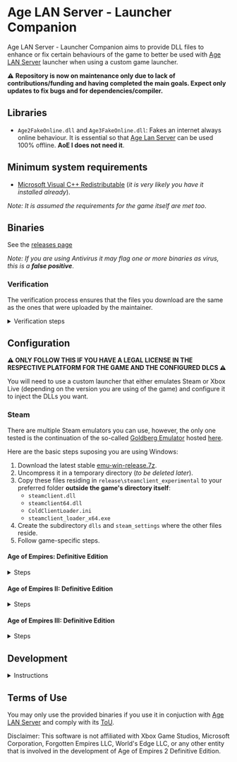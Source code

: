 # Age LAN Server - Launcher Companion

Age LAN Server - Launcher Companion aims to provide DLL files to enhance or fix certain behaviours of the game to better be used with [Age LAN Server](https://github.com/luskaner/ageLANServer) launcher when using a custom game launcher.

⚠️ **Repository is now on maintenance only due to lack of contributions/funding and having completed the main goals. Expect only updates to fix bugs and for dependencies/compiler.**

## Libraries

* `Age2FakeOnline.dll` and `Age3FakeOnline.dll`: Fakes an internet always online behaviour. It is essential so that [Age Lan Server](https://github.com/luskaner/ageLANServer) can be used 100% offline. **AoE I does not need it**.

## Minimum system requirements

* [Microsoft Visual C++ Redistributable](https://aka.ms/vs/17/release/vc_redist.x64.exe) (*it is very likely you have it installed already*).

*Note: It is assumed the requirements for the game itself are met too*.

## Binaries

See the [releases page](https://github.com/luskaner/ageLANServerLauncherCompanion/releases)

*Note: If you are using Antivirus it may flag one or more binaries as virus, this is a **false positive***.

### Verification

The verification process ensures that the files you download are the same as the ones that were uploaded by the
maintainer.

<details>
    <summary>Verification steps</summary>

1. Check the release tag is verified with the committer's signature key (*as all commits must be*).
2. Download the ```..._checksums_vA.B.C.D.txt``` and ```..._checksums_vA.B.C.D.txt.sig``` files.
3. Import the [release public key](release_public.key) and import it to your keyring if you haven't already.
4. Verify the ```..._checksums_vA.B.C.D.txt``` file with the ```..._checksums_vA.B.C.D.txt.sig``` file.
5. Verify the SHA-256 checksum list inside ```..._checksums_vA.B.C.D.txt``` with the downloaded archives.

</details>

## Configuration

**⚠️ ONLY FOLLOW THIS IF YOU HAVE A LEGAL LICENSE IN THE RESPECTIVE PLATFORM FOR THE GAME AND THE CONFIGURED DLCS ⚠️**

You will need to use a custom launcher that either emulates Steam or Xbox Live (depending on the version you are using of the game) and configure it to inject the DLLs you want.

### Steam

There are multiple Steam emulators you can use, however, the only one tested is the continuation of the so-called [Goldberg Emulator](https://gitlab.com/Mr_Goldberg/goldberg_emulator) hosted [here](https://github.com/Detanup01/gbe_fork).

Here are the basic steps suposing you are using Windows:
1. Download the latest stable [emu-win-release.7z](https://github.com/Detanup01/gbe_fork/releases/latest/download/emu-win-release.7z).
2. Uncompress it in a temporary directory (*to be deleted later*).
3. Copy these files residing in `release\steamclient_experimental` to your preferred folder **outside the game's directory itself**:
   * `steamclient.dll`
   * `steamclient64.dll`
   * `ColdClientLoader.ini`
   * `steamclient_loader_x64.exe`
4. Create the subdirectory `dlls` and `steam_settings` where the other files reside.
5. Follow game-specific steps.

#### Age of Empires: Definitive Edition

<details>
    <summary>Steps</summary>

1. Modify `ColdClientLoader.ini` and set the following values:
   * `[SteamClient]`:
     * `Exe`:  `Drive:\Path\To\SteamLibrary\steamapps\common\AoEDE\AoEDE_s.exe`.
     * `AppId`: 1017900.
2. Create `steam_settings\supported_languages.txt` with notepad and copy the following text as-is:
```text
english
french
italian
german
japanese
koreana
brazilian
russian
schinese
latam
tchinese
vietnamese
spanish
```
3. Create `steam_settings\achievements.json` with notepad and copy the following text as-is:
```json
[{"name": "ROMA_VICTRIX"}, {"name": "VENI_VIDI_VICI"}, {"name": "IMPERIAL_PEACE"}, {"name": "THE_ELEPHANT_IN_THE_ROME"}, {"name": "PUNIC_ATTACK"}, {"name": "HITTITE_BABY_ONE_MORE_TIME"}, {"name": "PHARAOH"}, {"name": "SMOKING_ZIGGURATS"}, {"name": "EPIC"}, {"name": "BIG_IN_JAPAN"}, {"name": "HOMES"}, {"name": "TOWERS_OF_BABEL"}, {"name": "RISE_AND_WALL"}, {"name": "NOT_THAT_IM_KEEPING_COUNT"}, {"name": "HUN_IS_THAT_YOU"}, {"name": "HERACLES"}, {"name": "ARTEMIS"}, {"name": "PARTHIAN_SHOT"}, {"name": "21ST_CENTURY"}, {"name": "AXE_TO_GRIND"}, {"name": "CUTE_CATS"}, {"name": "THE_CHOSEN_ONES"}, {"name": "DANCING_CHARIOTS"}, {"name": "MINOAN_COMPIES"}, {"name": "SCYTHESEEING"}, {"name": "SYNTAGMA"}, {"name": "WOLOLO"}, {"name": "EYE_OF_HORUS"}, {"name": "LOSING_YOUR_RELIGION"}, {"name": "ATLAS"}, {"name": "FEET_ON_THE_GROUND"}, {"name": "EYE_IN_THE_SKY"}, {"name": "ASSASSIN"}, {"name": "PERSEUS"}, {"name": "COINAGE"}, {"name": "QUARRY"}, {"name": "WOODSTOCK"}, {"name": "PEPPERONI_PIZZA"}, {"name": "MARVELOUS"}, {"name": "ARCHIMEDES"}, {"name": "PEGASUS"}, {"name": "STATE_OF_THE_ARTIFACT"}, {"name": "RUIN_THEM_ALL"}, {"name": "RES_PUBLICA"}]
```
4. Create `steam_settings\configs.user.ini` with notepad and copy the following text:
```ini
[user::general]
# Fill your account name as you would normally see.
account_name=
# Fill with your real steamid or leave empty for it to be auto-generated.
account_steamid=
# Choose one from steam_settings\supported_languages.txt (described in https://partner.steamgames.com/doc/store/localization/languages) or leave empty to be set as 'english'
language=
# Choose from 'Alpha-2' country code: https://www.iban.com/country-codes or leave empty to be set as 'US'
ip_country=
```
5. Modify the fields according to the comments.
6. Edit [Age LAN Server - Launcher](https://github.com/luskaner/ageLANServer/tree/main/launcher) `resources\config.aoe1.toml` and set:
   * `[Client]`:
      * `Executable`:  `Drive:\Path\To\steamclient_loader_x64.exe`.

*Note: Up-to-date as of 19/01/2025 and using release `Release 2025 01 09`*.
    
</details>

#### Age of Empires II: Definitive Edition

<details>
    <summary>Steps</summary>

1. Modify `ColdClientLoader.ini` and set the following values:
   * `[SteamClient]`:
     * `Exe`:  `Drive:\Path\To\SteamLibrary\steamapps\common\AoE2DE\AoE2DE_s.exe`.
     * `AppId`: 813780.
   * `[Injection]`
     * `DllsToInjectFolder`: `dlls`.
2. Create `steam_settings\supported_languages.txt` with notepad and copy the following text as-is:
```text
english
french
italian
german
japanese
koreana
portuguese
brazilian
russian
schinese
latam
tchinese
turkish
vietnamese
spanish
polish
hindi
malay
```
3. Create `steam_settings\achievements.json` with notepad and copy the following text as-is:
```json
[{"name": "ACHIEVEMENT_ETERNAL_GRATITUDE"}, {"name": "AZTEC_VICTORY"}, {"name": "BERBERS_VICTORY"}, {"name": "BRITONS_VICTORY"}, {"name": "BULGARIANS_VICTORY"}, {"name": "BURMESE_VICTORY"}, {"name": "BYZANTINES_VICTORY"}, {"name": "CELTS_VICTORY"}, {"name": "CHINESE_VICTORY"}, {"name": "CUMANS_VICTORY"}, {"name": "ETHIOPIANS_VICTORY"}, {"name": "FRANKS_VICTORY"}, {"name": "GOTHS_VICTORY"}, {"name": "HUNS_VICTORY"}, {"name": "INCAS_VICTORY"}, {"name": "INDIANS_VICTORY"}, {"name": "ITALIANS_VICTORY"}, {"name": "JAPANESE_VICTORY"}, {"name": "KHMER_VICTORY"}, {"name": "KOREANS_VICTORY"}, {"name": "LITHUANIANS_VICTORY"}, {"name": "MAGYARS_VICTORY"}, {"name": "MALAY_VICTORY"}, {"name": "MALIANS_VICTORY"}, {"name": "MAYANS_VICTORY"}, {"name": "MONGOLS_VICTORY"}, {"name": "PERSIANS_VICTORY"}, {"name": "PORTUGUESE_VICTORY"}, {"name": "SARACENS_VICTORY"}, {"name": "SLAVS_VICTORY"}, {"name": "SPANISH_VICTORY"}, {"name": "TATARS_VICTORY"}, {"name": "TEUTONS_VICTORY"}, {"name": "TURKS_VICTORY"}, {"name": "VIETNAMESE_VICTORY"}, {"name": "VIKINGS_VICTORY"}, {"name": "ACHIEVEMENT_CHAIN_REACTION"}, {"name": "ACHIEVEMENT_SHEEP_HOARDER"}, {"name": "ACHIEVEMENT_THE_WONDER"}, {"name": "ACHIEVEMENT_LOSING_YOUR_RELIGION"}, {"name": "ACHIEVEMENT_ANYONE_ORDER_PIZZA"}, {"name": "ACHIEVEMENT_DARK_HUMOR"}, {"name": "ACHIEVEMENT_HOWDY_NEIGHBOR"}, {"name": "ACHIEVEMENT_NO_SUNTZU_LIGHT"}, {"name": "ACHIEVEMENT_WOLOLO"}, {"name": "ACHIEVEMENT_90_KG"}, {"name": "ACHIEVEMENT_FIGHTING_FROM_AFAR"}, {"name": "ACHIEVEMENT_CASTLE_CRUSHER"}, {"name": "ACHIEVEMENT_CAMPAIGN_WALLACE_COMPLETED"}, {"name": "ACHIEVEMENT_CAMPAIGN_JOANARC_COMPLETED"}, {"name": "ACHIEVEMENT_CAMPAIGN_KHAN_COMPLETED"}, {"name": "ACHIEVEMENT_CAMPAIGN_SALADIN_COMPLETED"}, {"name": "ACHIEVEMENT_CAMPAIGN_BARBAROSSA_COMPLETED"}, {"name": "ACHIEVEMENT_CAMPAIGN_ATTILA_COMPLETED"}, {"name": "ACHIEVEMENT_CAMPAIGN_ELCID_COMPLETED"}, {"name": "ACHIEVEMENT_CAMPAIGN_MONTEZUMA_COMPLETED"}, {"name": "ACHIEVEMENT_CAMPAIGN_HISTORICAL_BATTLES_COMPLETE"}, {"name": "ACHIEVEMENT_CAMPAIGN_ALARIC_COMPLETED"}, {"name": "ACHIEVEMENT_CAMPAIGN_BARI_COMPLETED"}, {"name": "ACHIEVEMENT_CAMPAIGN_DRACULA_COMPLETED"}, {"name": "ACHIEVEMENT_CAMPAIGN_ELDORADO_COMPLETED"}, {"name": "ACHIEVEMENT_CAMPAIGN_PRITHVIRAJ_COMPLETED"}, {"name": "ACHIEVEMENT_CAMPAIGN_SFORZA_COMPLETED"}, {"name": "ACHIEVEMENT_CAMPAIGN_PORTUGUESE_COMPLETED"}, {"name": "ACHIEVEMENT_CAMPAIGN_MALIAN_COMPLETED"}, {"name": "ACHIEVEMENT_CAMPAIGN_BERBER_COMPLETED"}, {"name": "ACHIEVEMENT_CAMPAIGN_ETHIOPIAN_COMPLETED"}, {"name": "ACHIEVEMENT_CAMPAIGN_BURMESE_COMPLETED"}, {"name": "ACHIEVEMENT_CAMPAIGN_MALAY_COMPLETED"}, {"name": "ACHIEVEMENT_CAMPAIGN_VIETNAMESE_COMPLETED"}, {"name": "ACHIEVEMENT_CAMPAIGN_KHMER_COMPLETED"}, {"name": "ACHIEVEMENT_CAMPAIGN_BULGARIAN_COMPLETED"}, {"name": "ACHIEVEMENT_CAMPAIGN_TATAR_COMPLETED"}, {"name": "ACHIEVEMENT_CAMPAIGN_CUMAN_COMPLETED"}, {"name": "ACHIEVEMENT_NO_WONDER_LEFT_BEHIND"}, {"name": "ACHIEVEMENT_CATHEDRAL_RUSH"}, {"name": "ACHIEVEMENT_NO_WONDER_ON_MY_WATCH"}, {"name": "ACHIEVEMENT_DIPLOMACY_IS_FOR_THE_MEEK"}, {"name": "ACHIEVEMENT_KUSHLUK_ASSASSINATION"}, {"name": "ACHIEVEMENT_I_WAS_IN_CHINA_BEFORE"}, {"name": "ACHIEVEMENT_OFFENSE_IS_THE_BEST_DEFENSE"}, {"name": "ACHIEVEMENT_OUT_WITH_A_BANG"}, {"name": "ACHIEVEMENT_D_DAY"}, {"name": "ACHIEVEMENT_THE_GO_GETTER"}, {"name": "ACHIEVEMENT_FUROR_TEUTONICUS"}, {"name": "ACHIEVEMENT_ATTILA_SPEED_RUN"}, {"name": "ACHIEVEMENT_HOT_N_SPICY"}, {"name": "ACHIEVEMENT_BATTLESHIP"}, {"name": "ACHIEVEMENT_SURYAVARMAN_RELICS"}, {"name": "ACHIEVEMENT_THE_MISSIONARY"}, {"name": "ACHIEVEMENT_OTTOMAN_GLORY_SEEKER"}, {"name": "ACHIEVEMENT_NO_HOJO"}, {"name": "ACHIEVEMENT_FIRE_WITH_FIRE"}, {"name": "ACHIEVEMENT_DESTROY_DELHI"}, {"name": "ACHIEVEMENT_KILL_KING_TAKAYUTPI"}, {"name": "ACHIEVEMENT_NO_KILLING_PORTUGUESE"}, {"name": "ACHIEVEMENT_NUMBERS_BEAT_EVERYTHING"}, {"name": "ACHIEVEMENT_ALARIC_SPEED_RUN"}, {"name": "ACHIEVEMENT_DRAGON_SHIPS"}, {"name": "ACHIEVEMENT_100_GBETO"}, {"name": "ACHIEVEMENT_SATANS_MAP"}, {"name": "ACHIEVEMENT_NO_SUPPORT"}, {"name": "ACHIEVEMENT_RUSH_TO_THE_KING"}, {"name": "ACHIEVEMENT_NOT_THE_VIPER"}, {"name": "ACHIEVEMENT_NO_CASTLE_AGE"}, {"name": "ACHIEVEMENT_DEFEAT_AUSTRIAN_DUKE"}, {"name": "ACHIEVEMENT_NO_WALLS"}, {"name": "ACHIEVEMENT_FRANKLY_MY_DEAR"}, {"name": "ACHIEVEMENT_UNEXPECTED"}, {"name": "ACHIEVEMENT_SUPREMELY_UNEXPECTED"}, {"name": "ACHIEVEMENT_FINAL_COUNTDOWN"}, {"name": "ACHIEVEMENT_KABOOM"}, {"name": "ACHIEVEMENT_BULLS_EYE"}, {"name": "ACHIEVEMENT_HOMELESS"}, {"name": "ACHIEVEMENT_OUT_OF_THEIR_ELEMENT"}, {"name": "ACHIEVEMENT_CASTLE_OF_DOUBT"}, {"name": "ACHIEVEMENT_ITS_A_TREB"}, {"name": "ACHIEVEMENT_MARCO_POLO"}, {"name": "ACHIEVEMENT_KNOCKING_ON_YOUR_DOOR"}, {"name": "ACHIEVEMENT_SUSHI_LOVER"}, {"name": "ACHIEVEMENT_EASIEST_AI"}, {"name": "ACHIEVEMENT_EASY_AI"}, {"name": "ACHIEVEMENT_MODERATE_AI"}, {"name": "ACHIEVEMENT_HARD_AI"}, {"name": "ACHIEVEMENT_HARDEST_AI"}, {"name": "ACHIEVEMENT_EXTREME_AI"}, {"name": "ACHIEVEMENT_MANGO_SHOTS"}, {"name": "ACHEVEMENT_HUN_WHAT_ARE_YOU_DOING"}, {"name": "ACHIEVEMENT_VICTORY_WITH_EVERY_CIV"}, {"name": "ACHIEVEMENT_LONG_LIVE_THE_KING"}, {"name": "ACHIEVEMENT_RELIC_HUNTER"}, {"name": "ACHIEVEMENT_DARK_DINNER"}, {"name": "ACHIEVEMENT_PLEASANT_PEASANT"}, {"name": "ACHIEVEMENT_BIRD_SHOOTING"}, {"name": "ACHIEVEMENT_KARAMBOLAGE"}, {"name": "ACHIEVEMENT_MASTERPIECE"}, {"name": "ACHIEVEMENT_TOO_LAME_TO_TAME"}, {"name": "ACHIEVEMENT_ELEPHANTASTIC"}, {"name": "ACHIEVEMENT_CAMPAIGN_BRITONS_COMPLETED"}, {"name": "ACHIEVEMENT_CAMPAIGN_BURGUNDIANS_COMPLETED"}, {"name": "ACHIEVEMENT_CAMPAIGN_SICILIANS_COMPLETED"}, {"name": "ACHIEVEMENT_UNCHIVALROUS_PRAGMATIST"}, {"name": "ACHIEVEMENT_THRONE_THIEF"}, {"name": "ACHIEVEMENT_MALLEUS_SCOTORUM"}, {"name": "ACHIEVEMENT_NO_WHEELS"}, {"name": "ACHIEVEMENT_A_SECOND_HASTINGS"}, {"name": "ACHIEVEMENT_SHUT_UP_LA_HIRE"}, {"name": "ACHIEVEMENT_SELFMADE_MAN"}, {"name": "ACHIEVEMENT_HAUTE_HAUTE_BRIEF_CANDLE"}, {"name": "ACHIEVEMENT_ITALY_JONES_AND_THE_FIRST_CRUSADE"}, {"name": "BURGUNDIANS_VICTORY"}, {"name": "SICILIANS_VICTORY"}, {"name": "ACHIEVEMENT_FLEMISH_REVOLUTION"}, {"name": "ACHIEVEMENT_DONJON_SERJEANT"}, {"name": "ACHIEVEMENT_CAMPAIGN_LITHUANIANS_COMPLETED"}, {"name": "ACHIEVEMENT_TOLERANT_PIETY"}, {"name": "ACHIEVEMENT_SCATTERED_HORDE"}, {"name": "ACHIEVEMENT_MINT_CONDITION"}, {"name": "ACHIEVEMENT_CAMPAIGN_POLES_COMPLETED"}, {"name": "ACHIEVEMENT_PROTECTOR_REALM"}, {"name": "ACHIEVEMENT_NO_BAGGAGE"}, {"name": "ACHIEVEMENT_NO_QUARTER"}, {"name": "ACHIEVEMENT_CAMPAIGN_BOHEMIANS_COMPLETED"}, {"name": "ACHIEVEMENT_MALEVOLENT_MARAUDER"}, {"name": "ACHIEVEMENT_ZIZKOV_HILL"}, {"name": "ACHIEVEMENT_AGAINST_ALL"}, {"name": "BOHEMIANS_VICTORY"}, {"name": "POLES_VICTORY"}, {"name": "ACHIEVEMENT_OOF_NICE"}, {"name": "ACHIEVEMENT_FAST_FOOD"}, {"name": "ACHIEVEMENT_CAMPAIGN_HINDUSTANIS_COMPLETED"}, {"name": "ACHIEVEMENT_NEVER_TRUST"}, {"name": "ACHIEVEMENT_AN_OFFER"}, {"name": "ACHIEVEMENT_THE_RENOVATOR"}, {"name": "ACHIEVEMENT_CAMPAIGN_DRAVIDIANS_COMPLETED"}, {"name": "ACHIEVEMENT_NO_REST_FOR_THE_WICKED"}, {"name": "ACHIEVEMENT_EYE_OF_THE_TIGER"}, {"name": "ACHIEVEMENT_NO_WONDER_YOU_WON"}, {"name": "ACHIEVEMENT_CAMPAIGN_BENGALIS_COMPLETED"}, {"name": "ACHIEVEMENT_HUNA_JOIN_ME"}, {"name": "ACHIEVEMENT_CONSTRUCTION_CANCELLATION"}, {"name": "ACHIEVEMENT_PARINIRVANA"}, {"name": "ACHIEVEMENT_CAMPAIGN_RAJA_OF_THE_PEOPLE"}, {"name": "ACHIEVEMENT_CAMPAIGN_HOPELESS_ROMANTIC"}, {"name": "ACHIEVEMENT_CAMPAIGN_INSPIRING_POET"}, {"name": "BENGALIS_VICTORY"}, {"name": "DRAVIDIANS_VICTORY"}, {"name": "GURJARAS_VICTORY"}, {"name": "ACHIEVEMENT_FACE_MY_RATHA"}, {"name": "ACHIEVEMENT_KING_OF_THE_SEAS"}, {"name": "ACHIEVEMENT_FORGED_IN_THE_HEAT_OF_BATTLE"}, {"name": "ACHIEVEMENT_NOT_JUST_A_MILITIA"}, {"name": "ACHIEVEMENT_FAMILY_FEUDAL"}, {"name": "ACHIEVEMENT_CAN_I_BE_FRANK_WITH_YOU"}, {"name": "ACHIEVEMENT_CHALLENGE_ACCEPTED"}, {"name": "ACHIEVEMENT_GOING_FOR_THE_GOLD"}, {"name": "ACHIEVEMENT_WINGMAN"}, {"name": "ACHIEVEMENT_BABY_BOOMER"}, {"name": "ACHIEVEMENT_BULL_MARKET"}, {"name": "ACHIEVEMENT_BON_VOYAGE"}, {"name": "ACHIEVEMENT_PREPARE_FOR_BOAR"}, {"name": "ACHIEVEMENT_CAMPAIGN_SUMERIANS_COMPLETED"}, {"name": "ACHIEVEMENT_NOT_CUTTING_CORNERS"}, {"name": "ACHIEVEMENT_EXPEDITED_DELIVERY"}, {"name": "ACHIEVEMENT_UR_OUT_OF_HERE"}, {"name": "ACHIEVEMENT_CAMPAIGN_MACEDONIANS_COMPLETED"}, {"name": "ACHIEVEMENT_WHAT_WOULD_ALEXANDER_HAVE_DONE"}, {"name": "ACHIEVEMENT_GREECED_LIGHTNING"}, {"name": "ACHIEVEMENT_THE_BEST_DEFENSE"}, {"name": "ACHIEVEMENT_CAMPAIGN_ROMANS_COMPLETED"}, {"name": "ACHIEVEMENT_ARE_YOU_NOT_ENTERTAINED"}, {"name": "ACHIEVEMENT_I_AM_LEGION"}, {"name": "ACHIEVEMENT_YOU_HAVE_NO_POWER_HERE"}, {"name": "ROMAN_VICTORY"}, {"name": "POMPEII_ASSYRIAN_VICTORY"}, {"name": "POMPEII_BABYLONIAN_VICTORY"}, {"name": "POMPEII_CARTHAGINIAN_VICTORY"}, {"name": "POMPEII_CHOSON_VICTORY"}, {"name": "POMPEII_EGYPTIAN_VICTORY"}, {"name": "POMPEII_GREEK_VICTORY"}, {"name": "POMPEII_HITTITE_VICTORY"}, {"name": "POMPEII_LACVIET_VICTORY"}, {"name": "POMPEII_MACEDONIAN_VICTORY"}, {"name": "POMPEII_MINOAN_VICTORY"}, {"name": "POMPEII_PALMYRAN_VICTORY"}, {"name": "POMPEII_PERSIAN_VICTORY"}, {"name": "POMPEII_PHOENICIAN_VICTORY"}, {"name": "POMPEII_ROMAN_VICTORY"}, {"name": "POMPEII_SHANG_VICTORY"}, {"name": "POMPEII_SUMERIAN_VICTORY"}, {"name": "POMPEII_YAMATO_VICTORY"}, {"name": "ACHIEVEMENT_RIDE_FOR_RUIN"}, {"name": "ACHIEVEMENT_CALM_COOL_AND_COLLECTED"}, {"name": "ACHIEVEMENT_AGILE_AS_A_SPARROW"}, {"name": "ACHIEVEMENT_I_WONDER_WHY_I_DID_THAT"}, {"name": "ACHIEVEMENT_FORGED_IN_IRON"}, {"name": "ACHIEVEMENT_CHARIOTABLE_NUMBERS"}, {"name": "ACHIEVEMENT_BUILDER_OF_CIVILIZATIONS"}, {"name": "ACHIEVEMENT_TACTICAL_RETREAT"}, {"name": "ACHIEVEMENT_PHILHELLENE"}, {"name": "ACHIEVEMENT_LAW_MAKER"}, {"name": "ACHIEVEMENT_CAMPAIGN_PERSIANS_COMPLETED"}, {"name": "ACHIEVEMENT_SNEAK_ATTACK"}, {"name": "ACHIEVEMENT_LANDSLIDE"}, {"name": "ACHIEVEMENT_NO_GUNS"}, {"name": "ACHIEVEMENT_CAMPAIGN_ARMENIANS_COMPLETED"}, {"name": "ACHIEVEMENT_BOUNTY_HUNTER"}, {"name": "ACHIEVEMENT_RAIDING_PARTY"}, {"name": "ACHIEVEMENT_CHURCH_SANCTUARY"}, {"name": "ACHIEVEMENT_CAMPAIGN_GEORGIANS_COMPLETED"}, {"name": "ACHIEVEMENT_GAME_OVER_YURY"}, {"name": "ACHIEVEMENT_AUNTIE_DEAREST"}, {"name": "ACHIEVEMENT_ALEXANDRA_THE_GREAT"}, {"name": "ARMENIANS_VICTORY"}, {"name": "GEORGIANS_VICTORY"}, {"name": "ACHIEVEMENT_CAMPAIGN_HEROES_AND_VILLAINS_COMPLETED"}, {"name": "ACHIEVEMENT_LOST_VIKINGS"}, {"name": "ACHIEVEMENT_THE_OLD_FASHIONED_WAY"}, {"name": "ACHIEVEMENT_DAIMYO_OF_THE_NINE_PROVINCES"}, {"name": "ACHIEVEMENT_PLEBEIAN_PRESERVER"}, {"name": "ACHIEVEMENT_VANDALIZED"}, {"name": "ACHIEVEMENT_UNITED_WE_FALL"}, {"name": "ACHIEVEMENT_AGE_OF_VIKINGS"}, {"name": "ACHIEVEMENT_GENERATIONAL_AMBITIONS"}, {"name": "ACHIEVEMENT_BREAD_AND_CIRCUSES"}, {"name": "ACHIEVEMENT_GALLEON_BLING"}, {"name": "ACHIEVEMENT_SO_EPIC"}, {"name": "ACHIEVEMENT_CIVIS_ROMANUS"}, {"name": "ACHIEVEMENT_SEEDS_OF_THEIR_OWN_DESTRUCTION"}, {"name": "ACHIEVEMENT_A_MOST_CONVENIENT_DEATH"}, {"name": "ACHIEVEMENT_FASTER_THAN_A_SPEEDING_CANNONBALL"}, {"name": "ACHIEVEMENT_TRUST_NO_ONE"}, {"name": "ACHIEVEMENT_COUP_DETAT"}, {"name": "ACHIEVEMENT_SAXON_REVENGE"}, {"name": "ACHIEVEMENT_SHOGUN"}, {"name": "ACHIEVEMENT_CAMPAIGN_BATTLE_FOR_GREECE_COMPLETED"}, {"name": "ACHIEVEMENT_ENTER_THE_EPIC"}, {"name": "ACHIEVEMENT_LEADER_OF_MEN"}, {"name": "ACHIEVEMENT_FIGHT_IN_THE_SHADE"}, {"name": "ACHIEVEMENT_FIRST_CITIZEN"}, {"name": "ACHIEVEMENT_ALL_ACCOUNTED_FOR"}, {"name": "ACHIEVEMENT_A_SUITABLE_SATRAP"}, {"name": "ACHIEVEMENT_FRIEND_OF_ARTEMSIA"}, {"name": "ACHIEVEMENT_THE_GREAT_KINGS_WRATH"}, {"name": "ACHIEVEMENT_MARATHONOMACHOS"}, {"name": "ACHIEVEMENT_ADMIRABLE_ADMIRAL"}, {"name": "ACHIEVEMENT_THUNDERING_ZEUS"}, {"name": "ACHIEVEMENT_FRIEND_OF_THE_HELOTS"}, {"name": "ACHIEVEMENT_TOMB_RAIDER"}, {"name": "ACHIEVEMENT_SACK_AND_BURN"}, {"name": "ACHIEVEMENT_CRISIS_MANAGEMENT"}, {"name": "ACHIEVEMENT_BLOCKADE_BREAKER"}, {"name": "ACHIEVEMENT_PHILOLACON"}, {"name": "ACHIEVEMENT_REJECT_THE_REGENT"}, {"name": "ACHIEVEMENT_COMBINED_ARMS"}, {"name": "ACHIEVEMENT_BY_AHURAMAZDAS_GRACE"}, {"name": "ACHIEVEMENT_POLITICAL_ANIMAL"}, {"name": "ACHIEVEMENT_PROMACHOS"}, {"name": "ACHAEMENIDS_VICTORY"}, {"name": "ATHENIANS_VICTORY"}, {"name": "SPARTANS_VICTORY"}, {"name": "ACHIEVEMENT_BUT_ITS_PROVOCATIVE"}, {"name": "WEI_VICTORY"}, {"name": "SHU_VICTORY"}, {"name": "WU_VICTORY"}, {"name": "ACHIEVEMENT_CAMPAIGN_SHU_COMPLETED"}, {"name": "ACHIEVEMENT_A_HERO_COMES"}, {"name": "ACHIEVEMENT_AWAKEN_THE_DRAGON"}, {"name": "ACHIEVEMENT_MAN_OF_THE_PEOPLE"}, {"name": "ACHIEVEMENT_CAMPAIGN_WEI_COMPLETED"}, {"name": "ACHIEVEMENT_HORSES_FOR_COURSES"}, {"name": "ACHIEVEMENT_LIKE_TAKING_CANDY"}, {"name": "ACHIEVEMENT_DO_NOT_PURSUE"}, {"name": "ACHIEVEMENT_CAMPAIGN_WU_COMPLETED"}, {"name": "ACHIEVEMENT_THE_TIGER_OF_JIANGDONG"}, {"name": "ACHIEVEMENT_THE_LITTLE_CONQUEROR"}, {"name": "ACHIEVEMENT_I_AM_COMING_FOR_YOU"}, {"name": "ACHIEVEMENT_DRIVE_BY_BARRAGE"}, {"name": "ACHIEVEMENT_SHUING_ENEMIES"}, {"name": "ACHIEVEMENT_TIME_FOR_A_RAISE"}, {"name": "ACHIEVEMENT_WEI_MARCH_ON_OUR_STOMACHS"}, {"name": "ACHIEVEMENT_ACID_RAIN"}, {"name": "ACHIEVEMENT_DARE_TO_DIE"}, {"name": "JURCHENS_VICTORY"}, {"name": "KHITANS_VICTORY"}, {"name": "ACHIEVEMENT_FIREWORKS_SHOW"}, {"name": "ACHIEVEMENT_IM_ON_FIRE"}, {"name": "ACHIEVEMENT_I_AM_THE_STORM"}, {"name": "ACHIEVEMENT_STEPPE_PEOPLE"}, {"name": "ACHIEVEMENT_IRON_ARMY"}, {"name": "ACHIEVEMENT_MEDIEVAL_SLASHER"}]
```
4. Create `steam_settings\configs.app.ini` with notepad and copy the following text:
```ini
[app::dlcs]
unlock_all=0
# Expansions
#2141580=Age of Empires II: Definitive Edition - Return of Rome
#2555420=Age of Empires II: Definitive Edition - The Mountain Royals
#2805510=Age of Empires II: Definitive Edition - Victors and Vanquished
#2805520=Age of Empires II: DE - Chronicles: Battle for Greece
# Animated Icons
#2672800=Age of Empires II: Definitive Edition – La Hire’s Dry Humor Animated Icons
#2672810=Age of Empires II: Definitive Edition – Joan’s Marvelous Moving Masterpieces Animated Icons
#2672820=Age of Empires II: Definitive Edition – Barbarossa’s Barrel of Pickled Goods Animated Icons
# Other
#1039811=Enhanced Graphics Pack
```
5. Remove the starting `#` for the DLCs **you legally own** and are installed.
6. Create `steam_settings\configs.user.ini` with notepad and copy the following text:
```ini
[user::general]
# Fill your account name as you would normally see.
account_name=
# Fill with your real steamid or leave empty for it to be auto-generated.
account_steamid=
# Choose one from steam_settings\supported_languages.txt (described in https://partner.steamgames.com/doc/store/localization/languages) or leave empty to be set as 'english'
language=
# Choose from 'Alpha-2' country code: https://www.iban.com/country-codes or leave empty to be set as 'US'
ip_country=
```
7. Modify the fields according to the comments.
8. Copy the `Age2...` DLLs you have download from here to `dlls` folder (*uncompressed*).
9. Edit [Age LAN Server - Launcher](https://github.com/luskaner/ageLANServer/tree/main/launcher) `resources\config.aoe2.toml` and set:
   * `[Client]`:
      * `Executable`:  `Drive:\Path\To\steamclient_loader_x64.exe`.

*Note: Up-to-date as of 19/01/2025 and using release `Release 2025 01 09`*.
</details>

#### Age of Empires III: Definitive Edition

<details>
    <summary>Steps</summary>

1. Modify `ColdClientLoader.ini` and set the following values:
   * `[SteamClient]`:
     * `Exe`:  `Drive:\Path\To\SteamLibrary\steamapps\common\AoE3DE\AoE3DE_s.exe`.
     * `AppId`: 933110.
   * `[Injection]`
     * `DllsToInjectFolder`: `dlls`.
2. Create `steam_settings\supported_languages.txt` with notepad and copy the following text as-is:
```text
english
french
italian
german
japanese
koreana
brazilian
russian
schinese
tchinese
turkish
vietnamese
spanish
```
3. Create `steam_settings\achievements.json` with notepad and copy the following text as-is:
```json
[{"name":"WHAT_A_BEAUTIFUL_CITY"},{"name":"CONTENT_CREATOR"},{"name":"BLOOD_ICE_AND_STEEL"},{"name":"FIRE_AND_SHADOW"},{"name":"THE_ASIAN_DYNASTIES"},{"name":"THE_TOMMYNATOR"},{"name":"EVERY_MOMENT_I_LIVE_IS_AGONY"},{"name":"RAISING_CONQUERORS"},{"name":"WINNER_WINNER"},{"name":"CARTOGRAPHER"},{"name":"IMPERIAL_AGE"},{"name":"FULL_OF_HOT_AIR"},{"name":"DANCE"},{"name":"ALLIANCE"},{"name":"TRADES_MASTER"},{"name":"WE_NEED_MORE_WOOD"},{"name":"MY_HERO"},{"name":"TREASURE_HUNTER"},{"name":"A_PIRATES_LIFE_FOR_ME"},{"name":"TO_THE_SEAS"},{"name":"WAR_WAGONS"},{"name":"FIERCE_CAVALRYMEN_OF_TARTARS"},{"name":"CATHEDRAL_ASSIST"},{"name":"BIG_BROTHERS"},{"name":"PIKE_AND_SHOT"},{"name":"CONGREVE_ROCKETS"},{"name":"RIDERS"},{"name":"RIBAULDEQUIN"},{"name":"WONDERS"},{"name":"FAITH"},{"name":"ELEPHANT_IN_THE_ROOM"},{"name":"SOCIAL_DOMINANCE"},{"name":"NO_MAINS"},{"name":"BUDGET_CUT"},{"name":"HERE_COMES_THE_CAVALRY"},{"name":"WHATEVER_THE_PRICE_ILL_BEAT_IT"},{"name":"OLD_FASHIONED"},{"name":"ANIMAL_WHISPERER"},{"name":"ANIMAL_HUNTER"},{"name":"SEE_MY_VEST"},{"name":"COMFORTS_OF_HOME"},{"name":"STRIKE"},{"name":"WELL_STUDIED"},{"name":"HOLY_MOUNTAINS"},{"name":"RAIDING_PARTY"},{"name":"BIG_BOMBARDMENT"},{"name":"SAFARI"},{"name":"INFLUENCER"},{"name":"CASH_COW"},{"name":"HAUSA_VICTORY"},{"name":"ETHIOPIAN_VICTORY"},{"name":"RULER_OF_THE_SEVEN_KINGDOMS"},{"name":"KING_OF_KINGS"},{"name":"DEVOUT_LEARNER"},{"name":"TRULY_REVOLTING"},{"name":"COMPANIA_FUSILEROS"},{"name":"ESTADOS_UNIDOS_MEXICANOS"},{"name":"GUERRILLEROS_MEXICANOS"},{"name":"STRENGTH_IN_NUMBERS"},{"name":"DESPERADO"},{"name":"MEXICAN_VICTORY"},{"name":"STRATEGIST"},{"name":"MEXICAN_STATESMAN"},{"name":"TONGUES_OF_EUROPE"},{"name":"DEMOLITION_DERBY"},{"name":"THE_GREAT_SIEGE"},{"name":"HEAVY_METAL_RAIN"},{"name":"KNIGHTS_HOSPITAL"},{"name":"BUSINESS_TRIP"},{"name":"MALTESE_VICTORY"},{"name":"ALONE_AGAINST_THE_WORLD"},{"name":"COSSACK_CAPTAIN"},{"name":"DEFENSE_OF_THE_HEADQUARTERS"},{"name":"SCORCHED_EARTH"},{"name":"UPHILL_BATTLE"},{"name":"SHELL_WITH_YOUR_NAME_ON_IT"},{"name":"INTERNATIONAL_SUPPORTERS"},{"name":"TECHNOLOGICAL_BOOM"},{"name":"INVESTMANT_BANKER"},{"name":"FREE_REAL_ESTATE"},{"name":"BERSAGLIERI_BATTALION"},{"name":"ITALIAN_VICTORY"},{"name":"LA_SERENISSIMA"},{"name":"ECONOMIC_SUPER_POWER"},{"name":"OK_BOOMER"},{"name":"GRAND_EXCHANGE"},{"name":"IMPERIUM"},{"name":"WEALTH_OF_EMPIRES"}]
```
4. Create `steam_settings\configs.app.ini` with notepad and copy the following text:
```ini
[app::dlcs]
unlock_all=0
# Base Game
#2477660=Age of Empires III: Definitive Edition (Base Game)
# Civilizations
#1581450=Age of Empires III: Definitive Edition - United States Civilization
#1817370=Age of Empires III: Definitive Edition - Mexico Civilization
# Expansions
#1581451=Age of Empires III: DE The African Royals
#1817361=Age of Empires III: Definitive Edition - Knights of the Mediterranean
# Cosmetics
#2154360=Age of Empires III: Definitive Edition – Hero Cosmetic Pack – Lizzie
#2154361=Age of Empires III: Definitive Edition – Hero Cosmetic Pack – Kunoichi
#2154362=Age of Empires III: Definitive Edition – Hero Cosmetic Pack – Vol. 1
# Other
#1331250=Boston - 4K Cinematic Pack
```
5. Remove the starting `#` for the DLCs **you legally own** and are installed.
6. Create `steam_settings\configs.user.ini` with notepad and copy the following text:
```ini
[user::general]
# Fill your account name as you would normally see.
account_name=
# Fill with your real steamid or leave empty for it to be auto-generated.
account_steamid=
# Choose one from steam_settings\supported_languages.txt (described in https://partner.steamgames.com/doc/store/localization/languages) or leave empty to be set as 'english'
language=
# Choose from 'Alpha-2' country code: https://www.iban.com/country-codes or leave empty to be set as 'US'
ip_country=
```
7. Modify the fields according to the comments.
8. Copy the `Age3...` DLLs you have download from here to `dlls` folder (*uncompressed*).
9. Edit [Age LAN Server - Launcher](https://github.com/luskaner/ageLANServer/tree/main/launcher) `resources\config.aoe3.toml` and set:
   * `[Client]`:
      * `Executable`:  `Drive:\Path\To\steamclient_loader_x64.exe`.

*Note: Up-to-date as of 19/01/2025 and using release `Release 2025 01 09`*.
</details>

## Development

<details>
    <summary>Instructions</summary>
    
### Requirements
* OS: Windows 10.
* IDE: Visual Studio 2022 or Visual Studio Code.
* Tools: Windows 10 SDK.

### Tasks

Before staring make sure to clone the repo with submodules and install `vcpkg` submodule, you may need to configure VS Studio/Code to its path.

* Release Build: `msbuild /m /p:Configuration=Release`
* Debug Build:  `msbuild /m /p:Configuration=Debug`
* Release workflow: See [Github Workflow](https://github.com/luskaner/ageLANServerLauncherCompanion/blob/main/.github/workflows/release.yml)
  
</details>

## Terms of Use

You may only use the provided binaries if you use it in conjuction with [Age LAN Server](https://github.com/luskaner/ageLANServer) and comply with its [ToU](https://github.com/luskaner/ageLANServer?tab=readme-ov-file#terms-of-use).

Disclaimer: This software is not affiliated with Xbox Game Studios, Microsoft Corporation, Forgotten Empires LLC,
World's Edge LLC, or any other entity that is involved in the development of Age of Empires 2 Definitive Edition.
